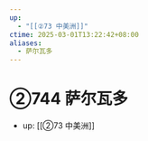 ```yaml
---
up:
  - "[[②73 中美洲]]"
ctime: 2025-03-01T13:22:42+08:00
aliases:
  - 萨尔瓦多
---
```


# ②744 萨尔瓦多

- up: [[②73 中美洲]]
